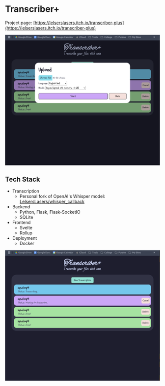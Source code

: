 # Transcriber+

Project page: [https://lelserslasers.itch.io/transcriber-plus](https://lelserslasers.itch.io/transcriber-plus)

![Showcase2](./showcase/2.png)

## Tech Stack
- Transcription
	- Personal fork of OpenAI's Whisper model: [LelsersLasers/whisper_callback](https://github.com/LelsersLasers/whisper_callback)
- Backend
	- Python, Flask, Flask-SocketIO	
	- SQLite
- Frontend
	- Svelte
	- Rollup
- Deployment
	- Docker

![Showcase1](./showcase/1.png)

